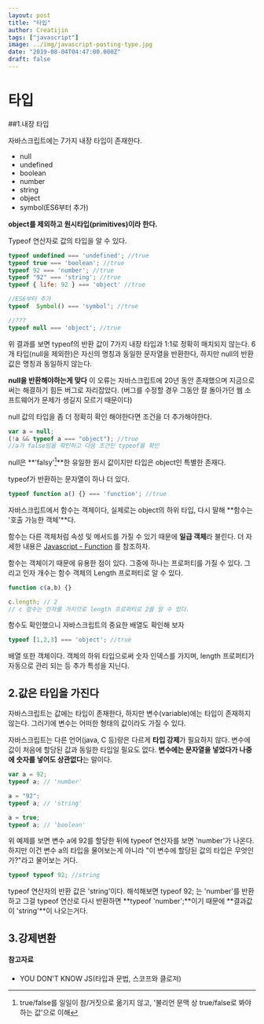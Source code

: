 ```yaml
---
layout: post
title: "타입"
author: Creatijin
tags: ["javascript"]
image: ../img/javascript-posting-type.jpg
date: "2019-08-04T04:47:00.000Z"
draft: false
---
```

# 타입

##1.내장 타입

자바스크립트에는 7가지 내장 타입이 존재한다.

- null
- undefined
- boolean
- number
- string
- object
- symbol(ES6부터 추가)

**object를 제외하고 원시타입(primitives)이라 한다.**



Typeof 연산자로 값의 타입을 알 수 있다.

~~~javascript
typeof undefined === 'undefined'; //true
typeof true === 'boolean'; //true
typeof 92 === 'number'; //true
typeof "92" === 'string'; //true
typeof { life: 92 } === 'object' //true

//ES6부터 추가
typeof  Symbol() === 'symbol'; //true

//???
typeof null === 'object'; //true
~~~

위 결과를 보면 typeof의 반환 값이 7가지 내장 타입과 1:1로 정확히 매치되지 않는다. 6개 타입(null을 제외한)은 자신의 명칭과 동일한 문자열을 반환한다, 하지만 null의 반환 값은 명칭과 동일하지 않는다.

**null을 반환해야하는게 맞다** 이 오류는 자바스크립트에 20년 동안 존재했으며 지금으로써는 해결하기 힘든 버그로 자리잡았다. (버그를 수정할 경우 그동안 잘 돌아가던 웹 소프트웨어가 문제가 생길지 모르기 때문이다)



null 값의 타입을 좀 더 정확히 확인 해야한다면 조건을 더 추가해야한다.

~~~~javascript
var a = null;
(!a && typeof a === "object"); //true
//a가 false임을 확인하고 다음 조건인 typeof를 확인
~~~~

null은 **'falsy'[^1]**한 유일한 원시 값이지만 타입은 object인 특별한 존재다.

[^1]:true/false를 일일이 참/거짓으로 옮기지 않고, '불리언 문맥 상 true/false로 봐야하는 값'으로 이해



typeof가 반환하는 문자열이 하나 더 있다.

~~~javascript
typeof function a() {} === 'function'; //true
~~~

자바스크립트에서 함수는 객체이다, 실제로는 object의 하위 타입, 다시 말해  **함수는 '호출 가능한 객체'**다.

함수는 다른 객체처럼 속성 및 메서드를 가질 수 있기 때문에 **일급 객체**라 불린다. 더 자세한 내용은 [Javascript - Function](https://creatijin.netlify.com/basic/함수/) 를 참조하자.

함수는 객체이기 때문에 유용한 점이 있다. 그중에 하나는 프로퍼티를 가질 수 있다. 그리고 인자 개수는 함수 객체의 Length 프로퍼티로 알 수 있다.

~~~~javascript
function c(a,b) {}

c.length; // 2
// c 함수는 인자를 가지므로 length 프로퍼티로 2를 알 수 있다.
~~~~

함수도 확인했으니 자바스크립트의 중요한 배열도 확인해 보자

~~~javascript
typeof [1,2,3] === 'object'; //true
~~~

배열 또한 객체이다. 객체의 하위 타입으로써 숫자 인덱스를 가지며, length 프로퍼티가 자동으로 관리 되는 등 추가 특성을 지닌다.



## 2.값은 타입을 가진다

자바스크립트는 값에는 타입이 존재한다, 하지만 변수(variable)에는 타입이 존재하지 않는다. 그러기에 변수는 어떠한 형태의 값이라도 가질 수 있다.

자바스크립트는 다른 언어(java, C 등)랑은 다르게 **타입 강제**가 필요하지 않다. 변수에 값이 처음에 할당된 값과 동일한 타입일 필요도 없다. **변수에는 문자열을 넣었다가 나중에 숫자를 넣어도 상관없다**는 말이다.

~~~javascript
var a = 92;
typeof a; // 'number'

a = "92";
typeof a; // 'string'

a = true;
typeof a; // 'boolean'
~~~

위 예제를 보면 변수 a에 92를 할당한 뒤에 typeof 연산자를 보면 'number'가 나온다. 하지만 이건 변수 a의 타입을 물어보는게 아니라 "이 변수에 할당된 값의 타입은 무엇인가?"라고 물어보는 거다.

~~~javascript
typeof typeof 92; //string
~~~

typeof 연산자의 반환 값은 'string'이다. 해석해보면 typeof 92; 는 'number'를 반환하고 그걸 typeof 연산로 다시 반환하면 **typeof 'number';**이기 때문에 **결과값이 'string'**이 나오는거다.



## 3.강제변환







#### 참고자료

- YOU DON'T KNOW JS(타입과 문법, 스코프와 클로저)